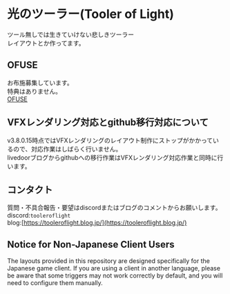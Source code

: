 # 光のツーラー(Tooler of Light)
ツール無しでは生きていけない悲しきツーラー<br>
レイアウトとか作ってます。

## OFUSE
お布施募集しています。<br>
特典はありません。<br>
<a href="https://ofuse.me/tooleroflight">OFUSE</a>

## VFXレンダリング対応とgithub移行対応について
v3.8.0.15時点ではVFXレンダリングのレイアウト制作にストップがかかっているので、対応作業はしばらく行いません。<br>
livedoorブログからgithubへの移行作業はVFXレンダリング対応作業と同時に行います。

## コンタクト
質問・不具合報告・要望はdiscordまたはブログのコメントからお願いします。<br>
discord:`tooleroflight`<br>
blog:<a href="https://tooleroflight.blog.jp/">[https://tooleroflight.blog.jp/](https://tooleroflight.blog.jp/)</a>

## Notice for Non-Japanese Client Users
The layouts provided in this repository are designed specifically for the Japanese game client.
If you are using a client in another language, please be aware that some triggers may not work correctly by default, and you will need to configure them manually.

